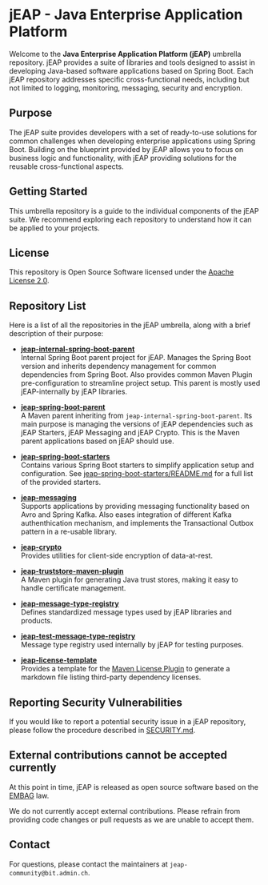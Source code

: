 # jEAP - Java Enterprise Application Platform

Welcome to the **Java Enterprise Application Platform (jEAP)** umbrella repository. jEAP provides a suite of
libraries and tools designed to assist in developing Java-based software applications based on Spring Boot.
Each jEAP repository addresses specific cross-functional needs, including but not limited to logging, monitoring,
messaging, security and encryption.

## Purpose

The jEAP suite provides developers with a set of ready-to-use solutions for common challenges when developing enterprise
applications using Spring Boot. Building on the blueprint provided by jEAP allows you to focus on business logic and
functionality, with jEAP providing solutions for the reusable cross-functional aspects.

## Getting Started

This umbrella repository is a guide to the individual components of the jEAP suite. We recommend exploring each
repository to understand how it can be applied to your projects.

## License

This repository is Open Source Software licensed under the [Apache License 2.0](./LICENSE).

## Repository List

Here is a list of all the repositories in the jEAP umbrella, along with a brief description of their purpose:

- **[jeap-internal-spring-boot-parent](https://github.com/jeap-admin-ch/jeap-internal-spring-boot-parent)**  
  Internal Spring Boot parent project for jEAP. Manages the Spring Boot version and inherits dependency management for
  common dependencies from Spring Boot. Also provides common Maven Plugin pre-configuration to streamline project setup.
  This parent is mostly used jEAP-internally by jEAP libraries.

- **[jeap-spring-boot-parent](https://github.com/jeap-admin-ch/jeap-spring-boot-parent)**  
  A Maven parent inheriting from `jeap-internal-spring-boot-parent`. Its main purpose is managing the versions of jEAP
  dependencies such as jEAP Starters, jEAP Messaging and jEAP Crypto. This is the Maven parent applications based on jEAP
  should use.

- **[jeap-spring-boot-starters](https://github.com/jeap-admin-ch/jeap-spring-boot-starters)**  
  Contains various Spring Boot starters to simplify application setup and configuration.
  See [jeap-spring-boot-starters/README.md](https://github.com/jeap-admin-ch/jeap-spring-boot-starters/README.md)
  for a full list of the provided starters.

- **[jeap-messaging](https://github.com/jeap-admin-ch/jeap-messaging)**  
  Supports applications by providing messaging functionality based on Avro and Spring Kafka. Also eases integration of
  different Kafka authenthication mechanism, and implements the Transactional Outbox pattern in a re-usable library.

- **[jeap-crypto](https://github.com/jeap-admin-ch/jeap-crypto)**  
  Provides utilities for client-side encryption of data-at-rest.

- **[jeap-truststore-maven-plugin](https://github.com/jeap-admin-ch/jeap-truststore-maven-plugin)**  
  A Maven plugin for generating Java trust stores, making it easy to handle certificate management.

- **[jeap-message-type-registry](https://github.com/jeap-admin-ch/jeap-message-type-registry)**  
  Defines standardized message types used by jEAP libraries and products.

- **[jeap-test-message-type-registry](https://github.com/jeap-admin-ch/jeap-test-message-type-registry)**  
  Message type registry used internally by jEAP for testing purposes.

- **[jeap-license-template](https://github.com/jeap-admin-ch/jeap-license-template)**  
  Provides a template for
  the [Maven License Plugin](https://www.mojohaus.org/license-maven-plugin/aggregate-add-third-party-mojo.html) to
  generate a markdown file listing third-party dependency licenses.

## Reporting Security Vulnerabilities

If you would like to report a potential security issue in a jEAP repository, please follow the procedure described in
[SECURITY.md](./SECURITY.md).

## External contributions cannot be accepted currently

At this point in time, jEAP is released as open source software based on the
[EMBAG](https://www.fedlex.admin.ch/eli/cc/2023/682/de) law.

We do not currently accept external contributions. Please refrain from providing code changes or pull requests as we are
unable to accept them.

## Contact

For questions, please contact the maintainers at `jeap-community@bit.admin.ch`.
